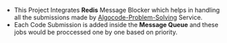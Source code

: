 - This Project Integrates **Redis** Message Blocker which helps in handling all the submissions made by [Algocode-Problem-Solving](https://github.com/AngelinSneha/AlgoCode-problem-solving) Service.
- Each Code Submission is added inside the **Message Queue** and these jobs would be proccessed one by one based on priority.
